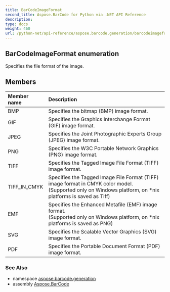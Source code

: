 ```yaml
---
title: BarCodeImageFormat
second_title: Aspose.BarCode for Python via .NET API Reference
description: 
type: docs
weight: 460
url: /python-net/api-reference/aspose.barcode.generation/barcodeimageformat/
---
```


## BarCodeImageFormat enumeration

Specifies the file format of the image.

## Members
| Member name | Description |
| :- | :- |
|BMP|Specifies the bitmap (BMP) image format.|
|GIF|Specifies the Graphics Interchange Format (GIF) image format.|
|JPEG|Specifies the Joint Photographic Experts Group (JPEG) image format.|
|PNG|Specifies the W3C Portable Network Graphics (PNG) image format.|
|TIFF|Specifies the Tagged Image File Format (TIFF) image format.|
|TIFF_IN_CMYK|Specifies the Tagged Image File Format (TIFF) image format in CMYK color model. <br/>            (Supported only on Windows platform, on *nix platforms is saved as Tiff)|
|EMF|Specifies the Enhanced Metafile (EMF) image format.<br/>            (Supported only on Windows platform, on *nix platforms is saved as PNG)|
|SVG|Specifies the Scalable Vector Graphics (SVG) image format.|
|PDF|Specifies the Portable Document Format (PDF) image format.|

### See Also

* namespace [aspose.barcode.generation](/barcode/python-net/api-reference/aspose.barcode.generation/)
* assembly [Aspose.BarCode](/barcode/python-net/api-reference/)

